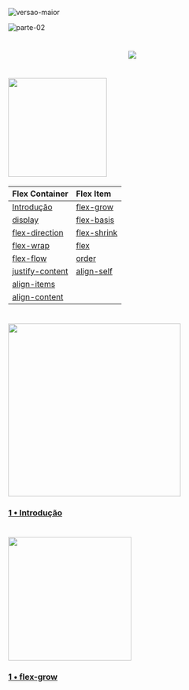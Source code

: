![versao-maior](https://user-images.githubusercontent.com/57417305/80772249-6fe01600-8b2c-11ea-8926-c8c969dfa8c8.gif)

![parte-02](https://user-images.githubusercontent.com/57417305/80775418-efbeae00-8b35-11ea-97b0-7eba5ac0bff1.gif)


<h1 align="center">
  <img src="https://user-images.githubusercontent.com/57417305/80778043-77f48180-8b3d-11ea-8c94-bfbd472b30cf.gif" />
</h1>
<h1 align="">
  <img width="200px" src="https://user-images.githubusercontent.com/57417305/80775981-88a1f900-8b37-11ea-95dd-0e69686f1365.gif" />
</h1>

| Flex Container                     |  Flex Item
| :---                               |  :--- 
| [Introdução](#flexbox-intro)       |  [flex-grow](#flex-grow)
| [display](#flex-container-display) |  [flex-basis](#flex-basis)
| [flex-direction](#flex-direction)  |  [flex-shrink](#flex-shrink)
| [flex-wrap](#flex-wrap)            |  [flex](#flex)
| [flex-flow](#flex-flow)            |  [order](#order)
| [justify-content](#justify-content)|  [align-self](#align-self)
| [align-items](#align-items)        |
| [align-content](#align-content)    |

<h1 align="">
  <img width="350px" src="https://user-images.githubusercontent.com/57417305/80779651-ae80cb00-8b42-11ea-881a-f2ea7383e299.gif" />
</h1>

<a id="flexbox-intro"></a>
### [1 • Introdução](#flexbox-intro)

<h1 align="">
  <img width="250px" src="https://user-images.githubusercontent.com/57417305/80779876-5bf3de80-8b43-11ea-9bd6-728e2f6f2dd2.gif" />
</h1>

<a id="flex-grow"></a>
### [1 • flex-grow](#flex-grow)
